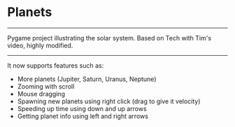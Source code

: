<h1>Planets</h1>
<hr>
Pygame project illustrating the solar system. Based on Tech with Tim's video, highly modified. <br>
<hr>
It now supports features such as:
<ul>
<li>More planets (Jupiter, Saturn, Uranus, Neptune)</li>
<li>Zooming with scroll</li>
<li>Mouse dragging</li>
<li>Spawning new planets using right click (drag to give it velocity)</li>
<li>Speeding up time using down and up arrows</li>
<li>Getting planet info using left and right arrows</li>
</ul>